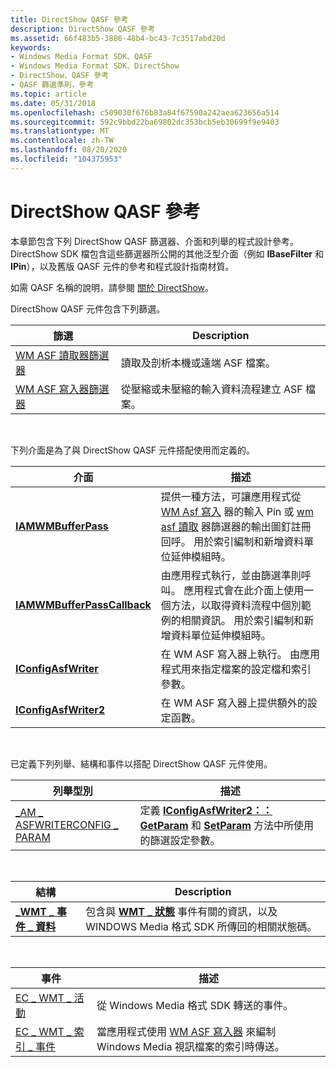 ```yaml
---
title: DirectShow QASF 參考
description: DirectShow QASF 參考
ms.assetid: 66f483b5-3886-48b4-bc43-7c3517abd20d
keywords:
- Windows Media Format SDK、QASF
- Windows Media Format SDK、DirectShow
- DirectShow、QASF 參考
- QASF 篩選準則，參考
ms.topic: article
ms.date: 05/31/2018
ms.openlocfilehash: c509030f676b83a84f67590a242aea623656a514
ms.sourcegitcommit: 592c9bbd22ba69802dc353bcb5eb30699f9e9403
ms.translationtype: MT
ms.contentlocale: zh-TW
ms.lasthandoff: 08/20/2020
ms.locfileid: "104375953"
---
```

# <a name="directshow-qasf-reference"></a>DirectShow QASF 參考

本章節包含下列 DirectShow QASF 篩選器、介面和列舉的程式設計參考。 DirectShow SDK 檔包含這些篩選器所公開的其他泛型介面（例如 **IBaseFilter** 和 **IPin**），以及舊版 QASF 元件的參考和程式設計指南材質。

如需 QASF 名稱的說明，請參閱 [關於 DirectShow](about-directshow.md)。

DirectShow QASF 元件包含下列篩選。



| 篩選                                           | Description                                                      |
|--------------------------------------------------|------------------------------------------------------------------|
| [WM ASF 讀取器篩選器](wm-asf-reader-filter.md) | 讀取及剖析本機或遠端 ASF 檔案。                      |
| [WM ASF 寫入器篩選器](wm-asf-writer-filter.md) | 從壓縮或未壓縮的輸入資料流程建立 ASF 檔案。 |



 

下列介面是為了與 DirectShow QASF 元件搭配使用而定義的。



| 介面                                                  | 描述                                                                                                                                                                                                                                                                   |
|------------------------------------------------------------|-------------------------------------------------------------------------------------------------------------------------------------------------------------------------------------------------------------------------------------------------------------------------------|
| [**IAMWMBufferPass**](/previous-versions/windows/desktop/api/dshowasf/nn-dshowasf-iamwmbufferpass)                 | 提供一種方法，可讓應用程式從 [WM Asf 寫入](wm-asf-writer-filter.md) 器的輸入 Pin 或 [wm asf 讀取](wm-asf-reader-filter.md) 器篩選器的輸出圖釘註冊回呼。 用於索引編制和新增資料單位延伸模組時。 |
| [**IAMWMBufferPassCallback**](/previous-versions/windows/desktop/api/dshowasf/nn-dshowasf-iamwmbufferpasscallback) | 由應用程式執行，並由篩選準則呼叫。 應用程式會在此介面上使用一個方法，以取得資料流程中個別範例的相關資訊。 用於索引編制和新增資料單位延伸模組時。                                                 |
| [**IConfigAsfWriter**](/previous-versions/windows/desktop/legacy/dd743205(v=vs.85))               | 在 WM ASF 寫入器上執行。 由應用程式用來指定檔案的設定檔和索引參數。                                                                                                                                                              |
| [**IConfigAsfWriter2**](/previous-versions/windows/desktop/legacy/dd743206(v=vs.85))             | 在 WM ASF 寫入器上提供額外的設定函數。                                                                                                                                                                                                             |



 

已定義下列列舉、結構和事件以搭配 DirectShow QASF 元件使用。



| 列舉型別                                                               | 描述                                                                                                                                                                       |
|---------------------------------------------------------------------------|-----------------------------------------------------------------------------------------------------------------------------------------------------------------------------------|
| [\_AM \_ ASFWRITERCONFIG \_ PARAM](/previous-versions/windows/desktop/legacy/dd758054(v=vs.85)) | 定義 [**IConfigAsfWriter2：： GetParam**](iconfigasfwriter2-getparam.md) 和 [**SetParam**](iconfigasfwriter2-setparam.md) 方法中所使用的篩選設定參數。 |



 



| 結構                                         | Description                                                                                                                                           |
|---------------------------------------------------|-------------------------------------------------------------------------------------------------------------------------------------------------------|
| [**\_WMT \_ 事件 \_ 資料**](/previous-versions/windows/desktop/api/evcode/ns-evcode-am_wmt_event_data) | 包含與 [**WMT \_ 狀態**](/previous-versions/windows/desktop/api/Wmsdkidl/ne-wmsdkidl-wmt_status) 事件有關的資訊，以及 WINDOWS Media 格式 SDK 所傳回的相關狀態碼。 |



 



| 事件                                           | 描述                                                                                                     |
|-------------------------------------------------|-----------------------------------------------------------------------------------------------------------------|
| [EC \_ WMT \_ 活動](ec-wmt-event.md)              | 從 Windows Media 格式 SDK 轉送的事件。                                                              |
| [EC \_ WMT \_ 索引 \_ 事件](ec-wmt-index-event.md) | 當應用程式使用 [WM ASF 寫入器](wm-asf-writer-filter.md) 來編制 Windows Media 視訊檔案的索引時傳送。 |



 

 

 